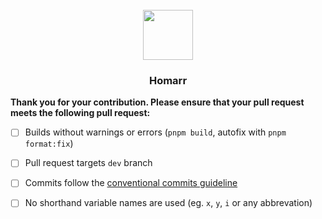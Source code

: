 <br/>
<div align="center">
  <img src="https://homarr.dev/img/logo.png" height="80" alt="" />
  <h3>Homarr</h3>
</div>

**Thank you for your contribution. Please ensure that your pull request meets the following pull request:**

- [ ] Builds without warnings or errors (``pnpm build``, autofix with ``pnpm format:fix``)
- [ ] Pull request targets ``dev`` branch
- [ ] Commits follow the [conventional commits guideline](https://www.conventionalcommits.org/en/v1.0.0/)
- [ ] No shorthand variable names are used (eg. ``x``, ``y``, ``i`` or any abbrevation)

